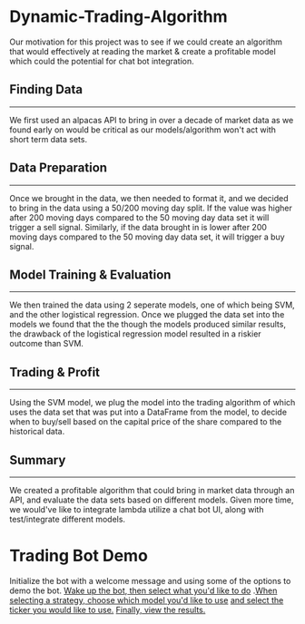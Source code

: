 #   **Dynamic-Trading-Algorithm**
Our motivation for this project was to see if we could create an algorithm that would effectively at reading the market & create a profitable model which could the potential for chat bot integration. 
## **Finding Data**
--- 
We first used an alpacas API to bring in over a decade of market data as we found early on would be critical as our models/algorithm won't act with short term data sets.

## **Data Preparation** 
---
Once we brought in the data, we then needed to format it, and we decided to bring in the data using a 50/200 moving day split. If the value was higher after 200 moving days compared to the 50 moving day data set it will trigger a sell signal. Similarly, if the data brought in is lower after 200 moving days compared to the 50 moving day data set, it will trigger a buy signal. 
## **Model Training & Evaluation**
---
We then trained the data using 2 seperate models, one of which being SVM, and the other logistical regression. Once we plugged the data set into the models we found that the the though the models produced similar results, the drawback of the logistical regression model resulted in a riskier outcome than SVM.



## **Trading & Profit**
---
Using the SVM model, we plug the model into the trading algorithm of which uses the data set that was put into a DataFrame from the model, to decide when to buy/sell based on the capital price of the share compared to the historical data.

## **Summary**
---
We created a profitable algorithm that could bring in market data through an API, and evaluate the data sets based on different models. Given more time, we would've like to integrate lambda utilize a chat bot UI, along with test/integrate different models.
# **Trading Bot Demo**
Initialize the bot with a welcome message and using some of the options to demo the bot.
[Wake up the bot](https://github.com/ZacharyWilkinson/Dynamic-Trading-Algorithm-/blob/1c7191cbb7487b63ffb97310f1f6c13c8eb9fe0d/Images/snapbot1.PNG),[ then select what you'd like to do](https://github.com/ZacharyWilkinson/Dynamic-Trading-Algorithm-/blob/1c7191cbb7487b63ffb97310f1f6c13c8eb9fe0d/Images/snapbot2.PNG)
.[When selecting a strategy, choose which model you'd like to use](https://github.com/ZacharyWilkinson/Dynamic-Trading-Algorithm-/blob/1c7191cbb7487b63ffb97310f1f6c13c8eb9fe0d/Images/snapbot3.PNG)
[and select the ticker you would like to use.](https://github.com/ZacharyWilkinson/Dynamic-Trading-Algorithm-/blob/1c7191cbb7487b63ffb97310f1f6c13c8eb9fe0d/Images/snapbot4.PNG)
[Finally, view the results.](https://github.com/ZacharyWilkinson/Dynamic-Trading-Algorithm-/blob/1c7191cbb7487b63ffb97310f1f6c13c8eb9fe0d/Images/snapbot5.PNG)